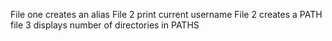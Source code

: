 File one creates an alias
File 2 print current username
File 2 creates a PATH
file 3 displays number of directories in PATHS
